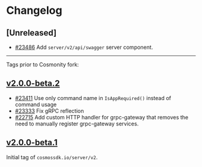 <!--
Guiding Principles:

Changelogs are for humans, not machines.
There should be an entry for every single version.
The same types of changes should be grouped.
Versions and sections should be linkable.
The latest version comes first.
The release date of each version is displayed.
Mention whether you follow Semantic Versioning.

Usage:

Change log entries are to be added to the Unreleased section from newest to oldest.
Each entry must include the Github issue reference in the following format:

* [#<issue-number>] Changelog message.

-->

# Changelog

## [Unreleased]

* [#23486](https://github.com/cosmos/cosmos-sdk/pull/23486) Add `server/v2/api/swagger` server component.

---

Tags prior to Cosmonity fork:

## [v2.0.0-beta.2](https://github.com/cosmos/cosmos-sdk/releases/tag/server/v2.0.0-beta.2)

* [#23411](https://github.com/cosmos/cosmos-sdk/pull/23411) Use only command name in `IsAppRequired()` instead of command usage
* [#23333](https://github.com/cosmos/cosmos-sdk/pull/23333) Fix gRPC reflection
* [#22715](https://github.com/cosmos/cosmos-sdk/pull/22941) Add custom HTTP handler for grpc-gateway that removes the need to manually register grpc-gateway services.

## [v2.0.0-beta.1](https://github.com/cosmos/cosmos-sdk/releases/tag/server/v2.0.0-beta.1)

Initial tag of `cosmossdk.io/server/v2`.
